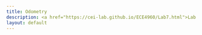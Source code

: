 ```yaml
---
title: Odometry
description: <a href="https://cei-lab.github.io/ECE4960/Lab7.html">Lab 7</a>
layout: default
---
```

